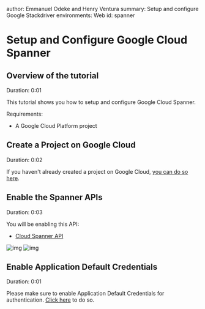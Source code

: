 author:            Emmanuel Odeke and Henry Ventura
summary:           Setup and configure Google Stackdriver
environments:      Web
id:                spanner

# Setup and Configure Google Cloud Spanner

## Overview of the tutorial
Duration: 0:01

This tutorial shows you how to setup and configure Google Cloud Spanner.

Requirements:

* A Google Cloud Platform project

## Create a Project on Google Cloud
Duration: 0:02

If you haven't already created a project on Google Cloud, [you can do so here](https://console.cloud.google.com/projectcreate).

## Enable the Spanner APIs
Duration: 0:03

You will be enabling this API:

* [Cloud Spanner API](https://console.cloud.google.com/apis/library?q=spanner)

![img](https://cdn-images-1.medium.com/max/1000/1*dgrSjYWtslJ0Fr1-2HsdUA.png)
![img](https://cdn-images-1.medium.com/max/1000/1*Cx9kAZevjEppEM8HwNCr5Q.png)

## Enable Application Default Credentials
Duration: 0:01

Please make sure to enable Application Default Credentials for authentication. [Click here](https://developers.google.com/identity/protocols/application-default-credentials) to do so.
